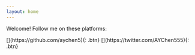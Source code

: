 ```yaml
---
layout: home
---
```


Welcome! Follow me on these platforms:

<span class="fs-8">
[<i class="fa fa-github fa-5x"></i>](https://github.com/aychen5){: .btn}
</span> 

<span class="fs-8">
[<i class="fa-twitter fa-5x"></i>](https://twitter.com/AYChen555){: .btn}
</span> 



